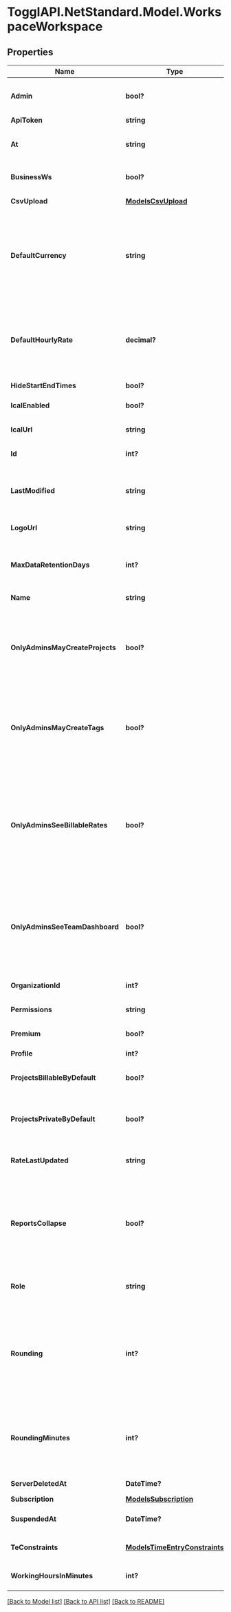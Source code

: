 # TogglAPI.NetStandard.Model.WorkspaceWorkspace
## Properties

Name | Type | Description | Notes
------------ | ------------- | ------------- | -------------
**Admin** | **bool?** | Current user is workspace admin | [optional] 
**ApiToken** | **string** | deprecated | [optional] 
**At** | **string** | Timestamp of last workspace change | [optional] 
**BusinessWs** | **bool?** | Workspace on Premium subscription | [optional] 
**CsvUpload** | [**ModelsCsvUpload**](ModelsCsvUpload.md) | CSV upload data | [optional] 
**DefaultCurrency** | **string** | Default currency, premium feature, optional, only for existing WS, will be &#39;USD&#39; initially | [optional] 
**DefaultHourlyRate** | **decimal?** | The default hourly rate, premium feature, optional, only for existing WS, will be 0.0 initially | [optional] 
**HideStartEndTimes** | **bool?** |  | [optional] 
**IcalEnabled** | **bool?** | Calendar integration enabled | [optional] 
**IcalUrl** | **string** | URL of calendar | [optional] 
**Id** | **int?** | Identifier of the workspace | [optional] 
**LastModified** | **string** | Last modification of data in the workspace | [optional] 
**LogoUrl** | **string** | URL of workspace logo | [optional] 
**MaxDataRetentionDays** | **int?** | How far back free workspaces can access data. | [optional] 
**Name** | **string** | Name of the workspace | [optional] 
**OnlyAdminsMayCreateProjects** | **bool?** | Only admins will be able to create projects, optional, only for existing WS, will be false initially | [optional] 
**OnlyAdminsMayCreateTags** | **bool?** | Only admins will be able to create tags, optional, only for existing WS, will be false initially | [optional] 
**OnlyAdminsSeeBillableRates** | **bool?** | Whether only admins will be able to see billable rates, premium feature, optional, only for existing WS. Will be false initially | [optional] 
**OnlyAdminsSeeTeamDashboard** | **bool?** | Only admins will be able to see the team dashboard, optional, only for existing WS, will be false initially | [optional] 
**OrganizationId** | **int?** | Identifier of the organization | [optional] 
**Permissions** | **string** | Permissions list | [optional] 
**Premium** | **bool?** | Workspace on Starter subscription | [optional] 
**Profile** | **int?** | deprecated | [optional] 
**ProjectsBillableByDefault** | **bool?** | New projects billable by default | [optional] 
**ProjectsPrivateByDefault** | **bool?** | Workspace setting for default project visbility. | [optional] 
**RateLastUpdated** | **string** | Timestamp of last workspace rate update | [optional] 
**ReportsCollapse** | **bool?** | Whether reports should be collapsed by default, optional, only for existing WS, will be true initially | [optional] 
**Role** | **string** | Role of the current user in the workspace | [optional] 
**Rounding** | **int?** | Default rounding, premium feature, optional, only for existing WS. 0 - nearest, 1 - round up, -1 - round down | [optional] 
**RoundingMinutes** | **int?** | Default rounding in minutes, premium feature, optional, only for existing WS | [optional] 
**ServerDeletedAt** | **DateTime?** | Timestamp of deletion | [optional] 
**Subscription** | [**ModelsSubscription**](ModelsSubscription.md) | deprecated | [optional] 
**SuspendedAt** | **DateTime?** | Timestamp of suspension | [optional] 
**TeConstraints** | [**ModelsTimeEntryConstraints**](ModelsTimeEntryConstraints.md) | Time entry constraints setting | [optional] 
**WorkingHoursInMinutes** | **int?** | Working hours in minutes | [optional] 

[[Back to Model list]](../README.md#documentation-for-models) [[Back to API list]](../README.md#documentation-for-api-endpoints) [[Back to README]](../README.md)


